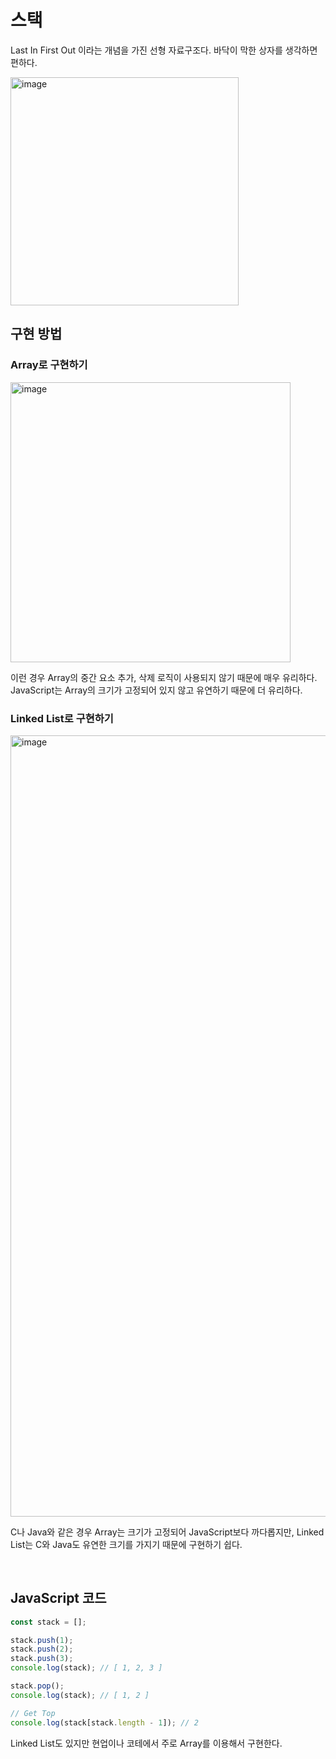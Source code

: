 # 스택

Last In First Out 이라는 개념을 가진 선형 자료구조다. 바닥이 막한 상자를 생각하면 편하다.

<img width="365" alt="image" src="https://user-images.githubusercontent.com/59427983/223893045-b093b8b2-a5b4-4cde-a21f-51696ce343bf.png">

## 구현 방법

### Array로 구현하기

<img width="448" alt="image" src="https://user-images.githubusercontent.com/59427983/223893304-7fea2419-ada6-442b-ba9d-eff7faf663d9.png">

이런 경우 Array의 중간 요소 추가, 삭제 로직이 사용되지 않기 때문에 매우 유리하다. JavaScript는 Array의 크기가 고정되어 있지 않고 유연하기 때문에 더 유리하다.

### Linked List로 구현하기

<img width="1250" alt="image" src="https://user-images.githubusercontent.com/59427983/223893520-1249546c-030a-4f7a-93ec-8f79b320da4f.png">

C나 Java와 같은 경우 Array는 크기가 고정되어 JavaScript보다 까다롭지만, Linked List는 C와 Java도 유연한 크기를 가지기 때문에 구현하기 쉽다.

<br/>

## JavaScript 코드

```js
const stack = [];

stack.push(1);
stack.push(2);
stack.push(3);
console.log(stack); // [ 1, 2, 3 ]

stack.pop();
console.log(stack); // [ 1, 2 ]

// Get Top
console.log(stack[stack.length - 1]); // 2
```

Linked List도 있지만 현업이나 코테에서 주로 Array를 이용해서 구현한다.

